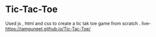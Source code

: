 # Tic-Tac-Toe
Used js , html and css to create a tic tak toe game from scratch .
live-https://iamguneet.github.io/Tic-Tac-Toe/
